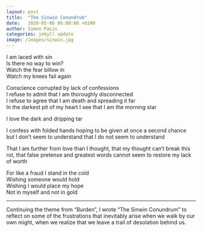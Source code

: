 ```yaml
---    
layout: post    
title:  "The Sinwin Conundrum"    
date:   2020-05-06 06:00:00 +0100    
author: Simon Pacis    
categories: jekyll update    
image: /images/sinwin.jpg    
---    
```

I am laced with sin  
Is there no way to win?  
Watch the fear billow in  
Watch my knees fail again  
  
Conscience corrupted by lack of confessions  
I refuse to admit that I am thoroughly disconnected  
I refuse to agree that I am death and spreading it far  
In the darkest pit of my heart I see that I am the morning star  
  
I love the dark and dripping tar  
  
I confess with folded hands hoping to be given at once a second chance but I don’t seem to understand that I do not seem to understand  
  
That I am further from love than I thought, that my thought can’t break this rot, that false pretense and greatest words cannot seem to restore my lack of worth  
  
For like a fraud I stand in the cold  
Wishing someone would hold  
Wishing I would place my hope  
Not in myself and not in gold  
  
____  
  
Continuing the theme from “Burden”, I wrote “The Sinwin Conundrum” to reflect on some of the frustrations that inevitably arise when we walk by our own might, when we realize that we leave a trail of desolation behind us.
